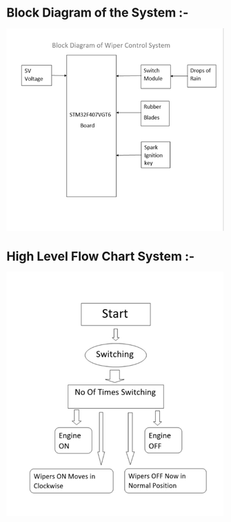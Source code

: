 # Block Diagram of the System :-

![Block Diagram](https://github.com/JayeshPatil47/M3_WiperControlSystem/blob/166ddaa45cdf4118fc2a5a652cbfbd3416c0903f/2_Architecture/Block%20Diagram.jpg)

# High Level Flow Chart System :-
![High level Flow](https://github.com/JayeshPatil47/M3_WiperControlSystem/blob/446a9200a3fad281748c9e6b89c7a455c12e5c63/2_Architecture/High%20level%20Flow.jpg)
